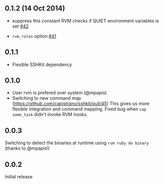 ## 0.1.2 (14 Oct 2014)

* suppress this constant RVM checks if QUIET environment variables is set [#42](https://github.com/capistrano/rvm/pull/42)

* `rvm_roles` option [#41](https://github.com/capistrano/rvm/pull/41)

## 0.1.1

* Flexible SSHKit dependency

## 0.1.0

* User rvm is prefered over system (@mpapis)
* Switching to new command map (https://github.com/capistrano/sshkit/pull/45)
  This gives us more flexible integration and command mapping.
  Fixed bug when `cap some_task` didn't invoke RVM hooks.

## 0.0.3
Switching to detect the binaries at runtime using `rvm ruby do binary` (thanks to @mpapis!)

## 0.0.2

Initial release
